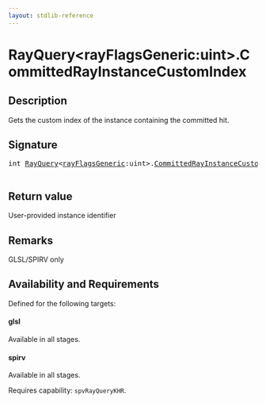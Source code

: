 ```yaml
---
layout: stdlib-reference
---
```


# RayQuery\<rayFlagsGeneric:uint\>\.CommittedRayInstanceCustomIndex

## Description

Gets the custom index of the instance containing the committed hit.



## Signature 

<pre>
<span class="code_keyword">int</span> <a href="../types/rayquery-03/index.html" class="code_type">RayQuery</a>&lt;<a href="../types/rayquery-03/index.html#decl-rayFlagsGeneric" class="code_var">rayFlagsGeneric</a>:<span class="code_keyword">uint</span>&gt;.<a href="committedrayinstancecustomindex-09ckq.html">CommittedRayInstanceCustomIndex</a>();

</pre>

## Return value
User-provided instance identifier

## Remarks
GLSL/SPIRV only


## Availability and Requirements

Defined for the following targets:

#### glsl
Available in all stages.

#### spirv
Available in all stages.

Requires capability: `spvRayQueryKHR`.


